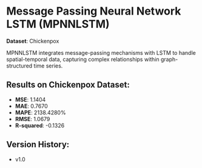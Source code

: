 # Message Passing Neural Network LSTM (MPNNLSTM)

**Dataset**: Chickenpox

MPNNLSTM integrates message-passing mechanisms with LSTM to handle spatial-temporal data, capturing complex relationships within graph-structured time series.

## Results on Chickenpox Dataset:
- **MSE**: 1.1404
- **MAE**: 0.7670
- **MAPE**: 2138.4280%
- **RMSE**: 1.0679
- **R-squared**: -0.1326

## Version History:
- v1.0

